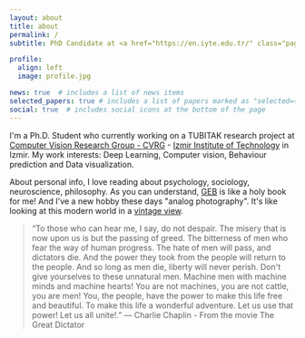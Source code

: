 ```yaml
---
layout: about
title: about
permalink: /
subtitle: PhD Candidate at <a href="https://en.iyte.edu.tr/" class="page-description" target="_blank">Izmir Institute of Technology</a>. Member of <a href="https://cvrg-iyte.github.io/" class="page-description" target="_blank">Computer Vision Research Group</a>.

profile:
  align: left
  image: profile.jpg

news: true  # includes a list of news items
selected_papers: true # includes a list of papers marked as "selected={true}"
social: true  # includes social icons at the bottom of the page
---
```

I'm a Ph.D. Student who currently working on a TUBITAK research project at [Computer Vision Research Group - CVRG](http://cvrg.iyte.edu.tr) - [Izmir Institute of Technology](http://www.iyte.edu.tr/) in Izmir.
My work interests: Deep Learning, Computer vision, Behaviour prediction and Data visualization.

About personal info,
I love reading about psychology, sociology, neuroscience, philosophy.
As you can understand, [GEB](https://en.wikipedia.org/wiki/G%C3%B6del,_Escher,_Bach) is like a holy book for me!
And I've a new hobby these days "analog photography". It's like looking at this modern world
in a [vintage view](http://www.flickr.com/106092908@N08).

> “To those who can hear me, I say, do not despair.
> The misery that is now upon us is but the passing of greed.
> The bitterness of men who fear the way of human progress.
> The hate of men will pass, and dictators die.
> And the power they took from the people will return to the people.
> And so long as men die, liberty will never perish.
> Don't give yourselves to these unnatural men.
> Machine men with machine minds and machine hearts!
> You are not machines, you are not cattle, you are men!
> You, the people, have the power to make this life free and beautiful.
> To make this life a wonderful adventure.
> Let us use that power!
> Let us all unite!.”
> ― Charlie Chaplin - From the movie The Great Dictator
